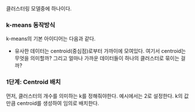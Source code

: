 클러스터링 모델중에 하나이다.

### k-means 동작방식
k-means의 기본 아이디어는 다음과 같다.
- 유사한 데이터는 centroid(중심점)로부터 가까이에 모여있다.
여기서 centroid는 무엇을 의미할까? 그리고 얼마나 가까운 데이터들이 하나의 클러스터로 묶이는 걸까?
### 1단계: Centroid 배치
먼저, 클러스터의 개수를 의미하는 k를 정해줘야한다. 예시에서는 2로 설정한다.
k의 값만큼 centroid를 생성하여 임의로 배치한다.
